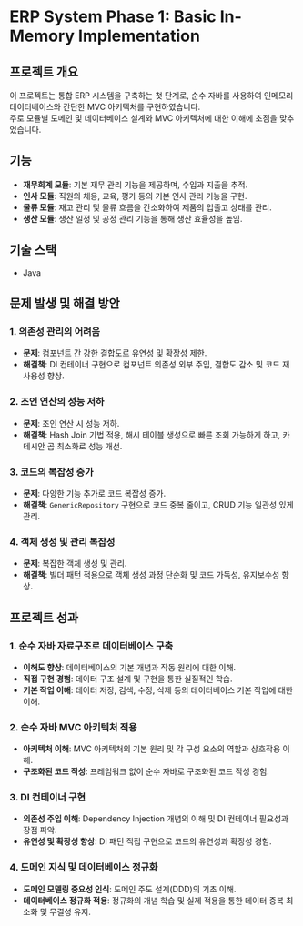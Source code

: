 # ERP System Phase 1: Basic In-Memory Implementation

## 프로젝트 개요
이 프로젝트는 통합 ERP 시스템을 구축하는 첫 단계로, 순수 자바를 사용하여 인메모리 데이터베이스와 간단한 MVC 아키텍처를 구현하였습니다.<br/>
주로 모듈별 도메인 및 데이터베이스 설계와 MVC 아키텍처에 대한 이해에 초점을 맞추었습니다.<br/>

## 기능
- **재무회계 모듈**: 기본 재무 관리 기능을 제공하며, 수입과 지출을 추적.
- **인사 모듈**: 직원의 채용, 교육, 평가 등의 기본 인사 관리 기능을 구현.
- **물류 모듈**: 재고 관리 및 물류 흐름을 간소화하여 제품의 입출고 상태를 관리.
- **생산 모듈**: 생산 일정 및 공정 관리 기능을 통해 생산 효율성을 높임.

## 기술 스택
- Java


## 문제 발생 및 해결 방안

### 1. 의존성 관리의 어려움
- **문제**: 컴포넌트 간 강한 결합도로 유연성 및 확장성 제한.
- **해결책**: DI 컨테이너 구현으로 컴포넌트 의존성 외부 주입, 결합도 감소 및 코드 재사용성 향상.

### 2. 조인 연산의 성능 저하
- **문제**: 조인 연산 시 성능 저하.
- **해결책**: Hash Join 기법 적용, 해시 테이블 생성으로 빠른 조회 가능하게 하고, 카테시안 곱 최소화로 성능 개선.

### 3. 코드의 복잡성 증가
- **문제**: 다양한 기능 추가로 코드 복잡성 증가.
- **해결책**: `GenericRepository` 구현으로 코드 중복 줄이고, CRUD 기능 일관성 있게 관리.

### 4. 객체 생성 및 관리 복잡성
- **문제**: 복잡한 객체 생성 및 관리.
- **해결책**: 빌더 패턴 적용으로 객체 생성 과정 단순화 및 코드 가독성, 유지보수성 향상.


## 프로젝트 성과

### 1. 순수 자바 자료구조로 데이터베이스 구축
- **이해도 향상**: 데이터베이스의 기본 개념과 작동 원리에 대한 이해.
- **직접 구현 경험**: 데이터 구조 설계 및 구현을 통한 실질적인 학습.
- **기본 작업 이해**: 데이터 저장, 검색, 수정, 삭제 등의 데이터베이스 기본 작업에 대한 이해.

### 2. 순수 자바 MVC 아키텍처 적용
- **아키텍처 이해**: MVC 아키텍처의 기본 원리 및 각 구성 요소의 역할과 상호작용 이해.
- **구조화된 코드 작성**: 프레임워크 없이 순수 자바로 구조화된 코드 작성 경험.

### 3. DI 컨테이너 구현
- **의존성 주입 이해**: Dependency Injection 개념의 이해 및 DI 컨테이너 필요성과 장점 파악.
- **유연성 및 확장성 향상**: DI 패턴 직접 구현으로 코드의 유연성과 확장성 경험.

### 4. 도메인 지식 및 데이터베이스 정규화
- **도메인 모델링 중요성 인식**: 도메인 주도 설계(DDD)의 기초 이해.
- **데이터베이스 정규화 적용**: 정규화의 개념 학습 및 실제 적용을 통한 데이터 중복 최소화 및 무결성 유지.
